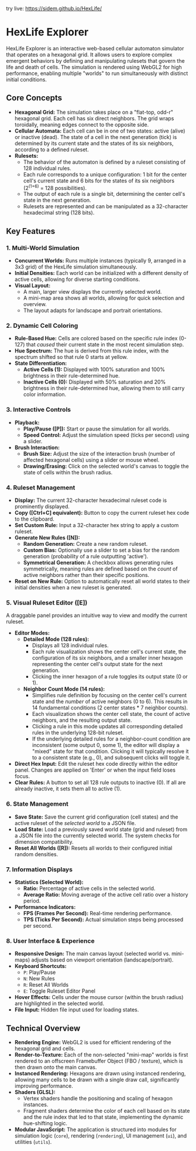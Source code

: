 try live: https://sidem.github.io/HexLife/

# HexLife Explorer

HexLife Explorer is an interactive web-based cellular automaton simulator that operates on a hexagonal grid. It allows users to explore complex emergent behaviors by defining and manipulating rulesets that govern the life and death of cells. The simulation is rendered using WebGL2 for high performance, enabling multiple "worlds" to run simultaneously with distinct initial conditions.

## Core Concepts

* **Hexagonal Grid:** The simulation takes place on a "flat-top, odd-r" hexagonal grid. Each cell has six direct neighbors. The grid wraps toroidally, meaning edges connect to the opposite side.
* **Cellular Automata:** Each cell can be in one of two states: active (alive) or inactive (dead). The state of a cell in the next generation (tick) is determined by its current state and the states of its six neighbors, according to a defined ruleset.
* **Rulesets:**
    * The behavior of the automaton is defined by a ruleset consisting of 128 individual rules.
    * Each rule corresponds to a unique configuration: 1 bit for the center cell's current state and 6 bits for the states of its six neighbors (2<sup>(1+6)</sup> = 128 possibilities).
    * The output of each rule is a single bit, determining the center cell's state in the next generation.
    * Rulesets are represented and can be manipulated as a 32-character hexadecimal string (128 bits).

## Key Features

### 1. Multi-World Simulation
* **Concurrent Worlds:** Runs multiple instances (typically 9, arranged in a 3x3 grid) of the HexLife simulation simultaneously.
* **Initial Densities:** Each world can be initialized with a different density of active cells, allowing for diverse starting conditions.
* **Visual Layout:**
    * A main, larger view displays the currently selected world.
    * A mini-map area shows all worlds, allowing for quick selection and overview.
    * The layout adapts for landscape and portrait orientations.

### 2. Dynamic Cell Coloring
* **Rule-Based Hue:** Cells are colored based on the specific rule index (0-127) that *caused* their current state in the most recent simulation step.
* **Hue Spectrum:** The hue is derived from this rule index, with the spectrum shifted so that rule 0 starts at yellow.
* **State Differentiation:**
    * **Active Cells (1):** Displayed with 100% saturation and 100% brightness in their rule-determined hue.
    * **Inactive Cells (0):** Displayed with 50% saturation and 20% brightness in their rule-determined hue, allowing them to still carry color information.

### 3. Interactive Controls
* **Playback:**
    * **Play/Pause ([P]):** Start or pause the simulation for all worlds.
    * **Speed Control:** Adjust the simulation speed (ticks per second) using a slider.
* **Brush Interaction:**
    * **Brush Size:** Adjust the size of the interaction brush (number of affected hexagonal cells) using a slider or mouse wheel.
    * **Drawing/Erasing:** Click on the selected world's canvas to toggle the state of cells within the brush radius.

### 4. Ruleset Management
* **Display:** The current 32-character hexadecimal ruleset code is prominently displayed.
* **Copy ([Ctrl+C] equivalent):** Button to copy the current ruleset hex code to the clipboard.
* **Set Custom Rule:** Input a 32-character hex string to apply a custom ruleset.
* **Generate New Rules ([N]):**
    * **Random Generation:** Create a new random ruleset.
    * **Custom Bias:** Optionally use a slider to set a bias for the random generation (probability of a rule outputting 'active').
    * **Symmetrical Generation:** A checkbox allows generating rules symmetrically, meaning rules are defined based on the *count* of active neighbors rather than their specific positions.
* **Reset on New Rule:** Option to automatically reset all world states to their initial densities when a new ruleset is generated.

### 5. Visual Ruleset Editor ([E])
A draggable panel provides an intuitive way to view and modify the current ruleset.
* **Editor Modes:**
    * **Detailed Mode (128 rules):**
        * Displays all 128 individual rules.
        * Each rule visualization shows the center cell's current state, the configuration of its six neighbors, and a smaller inner hexagon representing the center cell's output state for the next generation.
        * Clicking the inner hexagon of a rule toggles its output state (0 or 1).
    * **Neighbor Count Mode (14 rules):**
        * Simplifies rule definition by focusing on the center cell's current state and the *number* of active neighbors (0 to 6). This results in 14 fundamental conditions (2 center states \* 7 neighbor counts).
        * Each visualization shows the center cell state, the count of active neighbors, and the resulting output state.
        * Clicking a rule in this mode updates all corresponding detailed rules in the underlying 128-bit ruleset.
        * If the underlying detailed rules for a neighbor-count condition are inconsistent (some output 0, some 1), the editor will display a "mixed" state for that condition. Clicking it will typically resolve it to a consistent state (e.g., 0), and subsequent clicks will toggle it.
* **Direct Hex Input:** Edit the ruleset hex code directly within the editor panel. Changes are applied on 'Enter' or when the input field loses focus.
* **Clear Rules:** A button to set all 128 rule outputs to inactive (0). If all are already inactive, it sets them all to active (1).

### 6. State Management
* **Save State:** Save the current grid configuration (cell states) and the active ruleset of the *selected world* to a JSON file.
* **Load State:** Load a previously saved world state (grid and ruleset) from a JSON file into the currently selected world. The system checks for dimension compatibility.
* **Reset All Worlds ([R]):** Resets all worlds to their configured initial random densities.

### 7. Information Displays
* **Statistics (Selected World):**
    * **Ratio:** Percentage of active cells in the selected world.
    * **Average Ratio:** Moving average of the active cell ratio over a history period.
* **Performance Indicators:**
    * **FPS (Frames Per Second):** Real-time rendering performance.
    * **TPS (Ticks Per Second):** Actual simulation steps being processed per second.

### 8. User Interface & Experience
* **Responsive Design:** The main canvas layout (selected world vs. mini-maps) adjusts based on viewport orientation (landscape/portrait).
* **Keyboard Shortcuts:**
    * `P`: Play/Pause
    * `N`: New Rules
    * `R`: Reset All Worlds
    * `E`: Toggle Ruleset Editor Panel
* **Hover Effects:** Cells under the mouse cursor (within the brush radius) are highlighted in the selected world.
* **File Input:** Hidden file input used for loading states.

## Technical Overview

* **Rendering Engine:** WebGL2 is used for efficient rendering of the hexagonal grid and cells.
* **Render-to-Texture:** Each of the non-selected "mini-map" worlds is first rendered to an offscreen Framebuffer Object (FBO / texture), which is then drawn onto the main canvas.
* **Instanced Rendering:** Hexagons are drawn using instanced rendering, allowing many cells to be drawn with a single draw call, significantly improving performance.
* **Shaders (GLSL):**
    * Vertex shaders handle the positioning and scaling of hexagon instances.
    * Fragment shaders determine the color of each cell based on its state and the rule index that led to that state, implementing the dynamic hue-shifting logic.
* **Modular JavaScript:** The application is structured into modules for simulation logic (`core`), rendering (`rendering`), UI management (`ui`), and utilities (`utils`).

